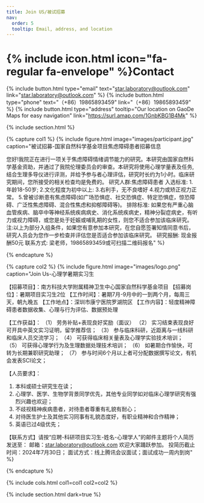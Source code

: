 ```yaml
---
title: Join US/被试招募
nav:
  order: 5
  tooltip: Email, address, and location
---
```


# {% include icon.html icon="fa-regular fa-envelope" %}Contact



{%
  include button.html
  type="email"
  text="star.laboratory@outlook.com"
  link="star.laboratory@outlook.com"
%}
{%
  include button.html
  type="phone"
  text="（+86）19865893459"
  link="（+86）19865893459"
%}
{%
  include button.html
  type="address"
  tooltip="Our location on GaoDe Maps for easy navigation"
  link="https://surl.amap.com/1GnbKBG1B4Mk"
%}

{% include section.html %}

{% capture col1 %}
{%
  include figure.html
  image="images/participant.jpg"
  caption="被试招募-国家自然科学基金项目焦虑障碍患者招募信息
  
您好!我院正在进行一项关于焦虑障碍情绪调节能力的研究。本研究由国家自然科学基金资助，并通过了我院伦理委员会的审查。本研究将使用心理学量表及任务,结合生理多导仪进行评测，并给予参与者心理评估，研究时长约为1小时。临床研究期间，您所接受的相关检查均是免费的。 研究人群:焦虑障碍患者 入选标准: 1.年龄18-50岁; 2.文化程度为初中以上: 3.右利手，无不良嗜好 4.视力或矫正视力正常。 5.曾被诊断患有焦虑障碍(如广场恐惧症、社交恐惧症、特定恐惧症，惊恐障碍、广泛性焦虑障碍、混合性焦虑和抑郁障碍等)。 排除标准: 如果您有严重心脑血管疾病、脑卒中等神经系统疾病病史、消化系统疾病史，精神分裂症病史，有听力或视力障碍，或您是处于妊娠或哺乳期的女性，则您不适合参加该临床研究。 注:以上为部分入组条件，如果您有意参加本研究，在您自愿签署知情同意书后，研究人员会为您作一步检查并评估您是否适合参加该临床研究。 研究报酬: 现金报酬50元 联系方式: 梁老师，19865893459或可扫描二维码报名"
%}

{% endcapture %}

{% capture col2 %}
{%
  include figure.html
  image="images/logo.png"
  caption="Join Us-心理学暑期实习生
  
【招募项目】：南方科技大学附属精神卫生中心国家自然科学基金项目
【招募岗位】：暑期项目实习生2位
【工作时间】：暑期7月-9月中的一到两个月，每周三天，朝九晚五
【工作地点】：深圳市康宁医院罗湖院区
【工作内容】：轻度精神障碍患者数据收集、心理与行为评估、数据预处理

【工作获益】：
（1） 劳务补贴+表现良好奖励（面议）
（2） 实习结束表现良好可开具中英文实习证明，留学推荐信；
（3） 参与临床科研，近距离与一线科研和临床人员交流学习；
（4） 可获得临床相关量表及心理学实验技术培训；
（5） 可获得心理学行为及生理数据处理技术培训；
（6） 如暑期合作愉快，可转为长期兼职研究助理；
（7） 参与时间6个月以上者可分配数据撰写论文，有机会发表SCI论文；

【人员要求】：
1. 本科或硕士研究生在读；
2. 心理学、医学、生物学背景同学优先，其他专业同学如对临床心理学研究有强烈兴趣也欢迎；
3. 不歧视精神疾病患者，对待患者尊重有礼貌有耐心；
4. 对待医生护士及其他实习同事有礼貌态度好，有职业精神和合作精神；
5. 英语已过4级优先；

【联系方式】请按“应聘-科研项目实习生-姓名-心理学人”的邮件主题将个人简历发送至：
邮箱：star.laboratory@outlook.com
欢迎大家踊跃参加。
投简历截止时间：2024年7月30日；
面试方式：线上腾讯会议面试；面试成功一周内到岗"
%}

{% endcapture %}

{% include cols.html col1=col1 col2=col2 %}

{% include section.html dark=true %}




